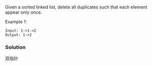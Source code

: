 Given a sorted linked list, delete all duplicates such that each element appear only once.

Example 1:

```
Input: 1->1->2
Output: 1->2

```

### Solution

双指针


